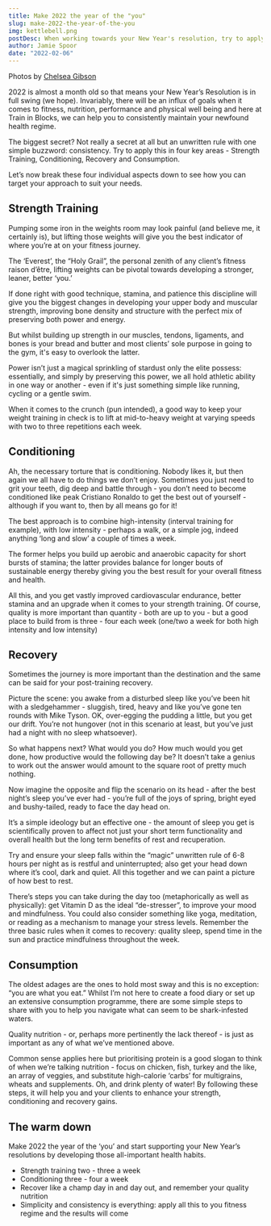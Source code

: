 ```yaml
---
title: Make 2022 the year of the "you"
slug: make-2022-the-year-of-the-you
img: kettlebell.png
postDesc: When working towards your New Year's resolution, try to apply consistency in four key areas - Strength Training, Conditioning, Recovery and Consumption.
author: Jamie Spoor
date: "2022-02-06"
---
```


Photos by [Chelsea Gibson](https://blossomtreephoto.co.uk)

2022 is almost a month old so that means your New Year’s Resolution is in full swing (we hope). Invariably, there will be an influx of goals when it comes to fitness, nutrition, performance and physical well being and here at Train in Blocks, we can help you to consistently maintain your newfound health regime.

The biggest secret? Not really a secret at all but an unwritten rule with one simple buzzword: consistency. Try to apply this in four key areas - Strength Training, Conditioning, Recovery and Consumption.

Let’s now break these four individual aspects down to see how you can target your approach to suit your needs.

## Strength Training

Pumping some iron in the weights room may look painful (and believe me, it certainly is), but lifting those weights will give you the best indicator of where you’re at on your fitness journey.

The ‘Everest’, the “Holy Grail”, the personal zenith of any client’s fitness raison d’être, lifting weights can be pivotal towards developing a stronger, leaner, better ‘you.’

If done right with good technique, stamina, and patience this discipline will give you the biggest changes in developing your upper body and muscular strength, improving bone density and structure with the perfect mix of preserving both power and energy.

But whilst building up strength in our muscles, tendons, ligaments, and bones is your bread and butter and most clients’ sole purpose in going to the gym, it's easy to overlook the latter.

Power isn’t just a magical sprinkling of stardust only the elite possess: essentially, and simply by preserving this power, we all hold athletic ability in one way or another - even if it's just something simple like running, cycling or a gentle swim.

When it comes to the crunch (pun intended), a good way to keep your weight training in check is to lift at mid-to-heavy weight at varying speeds with two to three repetitions each week.

## Conditioning

Ah, the necessary torture that is conditioning. Nobody likes it, but then again we all have to do things we don’t enjoy. Sometimes you just need to grit your teeth, dig deep and battle through - you don’t need to become conditioned like peak Cristiano Ronaldo to get the best out of yourself - although if you want to, then by all means go for it!

The best approach is to combine high-intensity (interval training for example), with low intensity - perhaps a walk, or a simple jog, indeed anything ‘long and slow’ a couple of times a week.

The former helps you build up aerobic and anaerobic capacity for short bursts of stamina; the latter provides balance for longer bouts of sustainable energy thereby giving you the best result for your overall fitness and health.

All this, and you get vastly improved cardiovascular endurance, better stamina and an upgrade when it comes to your strength training. Of course, quality is more important than quantity - both are up to you - but a good place to build from is three - four each week (one/two a week for both high intensity and low intensity)

## Recovery

Sometimes the journey is more important than the destination and the same can be said for your post-training recovery.

Picture the scene: you awake from a disturbed sleep like you’ve been hit with a sledgehammer - sluggish, tired, heavy and like you’ve gone ten rounds with Mike Tyson. OK, over-egging the pudding a little, but you get our drift. You’re not hungover (not in this scenario at least, but you’ve just had a night with no sleep whatsoever).

So what happens next? What would you do? How much would you get done, how productive would the following day be? It doesn’t take a genius to work out the answer would amount to the square root of pretty much nothing.

Now imagine the opposite and flip the scenario on its head - after the best night’s sleep you’ve ever had - you’re full of the joys of spring, bright eyed and bushy-tailed, ready to face the day head on.

It’s a simple ideology but an effective one - the amount of sleep you get is scientifically proven to affect not just your short term functionality and overall health but the long term benefits of rest and recuperation.

Try and ensure your sleep falls within the “magic” unwritten rule of 6-8 hours per night as is restful and uninterrupted; also get your head down where it’s cool, dark and quiet. All this together and we can paint a picture of how best to rest.

There’s steps you can take during the day too (metaphorically as well as physically): get Vitamin D as the ideal “de-stresser”, to improve your mood and mindfulness. You could also consider something like yoga, meditation, or reading as a mechanism to manage your stress levels. Remember the three basic rules when it comes to recovery: quality sleep, spend time in the sun and practice mindfulness throughout the week.

## Consumption

The oldest adages are the ones to hold most sway and this is no exception: “you are what you eat.” Whilst I’m not here to create a food diary or set up an extensive consumption programme, there are some simple steps to share with you to help you navigate what can seem to be shark-infested waters.

Quality nutrition - or, perhaps more pertinently the lack thereof - is just as important as any of what we’ve mentioned above.

Common sense applies here but prioritising protein is a good slogan to think of when we’re talking nutrition - focus on chicken, fish, turkey and the like, an array of veggies, and substitute high-calorie ‘carbs’ for multigrains, wheats and supplements. Oh, and drink plenty of water! By following these steps, it will help you and your clients to enhance your strength, conditioning and recovery gains.

## The warm down

Make 2022 the year of the ‘you’ and start supporting your New Year’s resolutions by developing those all-important health habits.

- Strength training two - three a week
- Conditioning three - four a week
- Recover like a champ day in and day out, and remember your quality nutrition
- Simplicity and consistency is everything: apply all this to you fitness regime and the results will come
